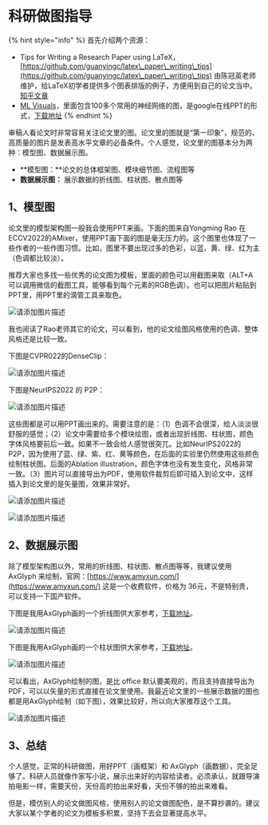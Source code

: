 # 科研做图指导

{% hint style="info" %}
首先介绍两个资源：

* Tips for Writing a Research Paper using LaTeX，[https://github.com/guanyingc/latex\_paper\_writing\_tips](https://github.com/guanyingc/latex\_paper\_writing\_tips) 由陈冠英老师维护，给LaTeX初学者提供多个图表排版的例子，方便用到自己的论文当中。[知乎文章](https://zhuanlan.zhihu.com/p/435701387)
* [ML Visuals](https://github.com/dair-ai/ml-visuals)，里面包含100多个常用的神经网络的图，是google在线PPT的形式，[下载地址](https://docs.google.com/presentation/d/11mR1nkIR9fbHegFkcFq8z9oDQ5sjv8E3JJp1LfLGKuk/edit?usp=sharing)
{% endhint %}

审稿人看论文时非常容易关注论文里的图。论文里的图就是“第一印象”，规范的、高质量的图片是发表高水平文章的必备条件。个人感觉，论文里的图基本分为两种：模型图、数据展示图。

* **模型图：**论文的总体框架图、模块细节图、流程图等
* **数据展示图：** 展示数据的折线图、柱状图、散点图等



## 1、模型图

论文里的模型架构图一般我会使用PPT来画。下面的图来自Yongming Rao 在 ECCV2022的AMixer，使用PPT画下面的图是毫无压力的。这个图里也体现了一些作者的一些作图习惯。比如，图里不要出现过多的色彩，以蓝、黄、绿、红为主（色调都比较淡）。

推荐大家也多找一些优秀的论文图为模板，里面的颜色可以用截图来取（ALT+A可以调用微信的截图工具，能够看到每个元素的RGB色调）。也可以把图片粘贴到PPT里，用PPT里的滴管工具来取色。

![请添加图片描述](https://img-blog.csdnimg.cn/af0ce060785a407fbb95e6dccec80986.png)

我也阅读了Rao老师其它的论文，可以看到，他的论文绘图风格使用的色调、整体风格还是比较一致。

下图是CVPR022的DenseClip：

![请添加图片描述](https://img-blog.csdnimg.cn/6884a28e3f594ec3893774b6ed9b428d.png)

下图是NeurIPS2022 的 P2P：

![请添加图片描述](https://img-blog.csdnimg.cn/ba2c9a13811b42b4b8233a06818cfb45.png)

这些图都是可以用PPT画出来的。需要注意的是：（1）色调不会很深，给人淡淡很舒服的感觉；（2）论文中需要给多个模块绘图，或者出现折线图、柱状图，颜色字体风格要前后一致。如果不一致会给人感觉很突兀。比如NeurIPS2022的P2P，因为使用了蓝、绿、紫、红、黄等颜色，在后面的实验里仍然使用这些颜色绘制柱状图。后面的Ablation illustration，颜色字体也没有发生变化，风格非常一致。（3）图片可以直接导出为PDF，使用软件裁剪后即可插入到论文中，这样插入到论文里的是矢量图，效果非常好。

![请添加图片描述](https://img-blog.csdnimg.cn/7d5425cc751b467c9463304e7bfb4ea9.png)

![请添加图片描述](https://img-blog.csdnimg.cn/a9007d0ebfa34091b2cc3dc0417200a3.png)



## 2、数据展示图

除了模型架构图以外，常用的折线图、柱状图、散点图等等，我建议使用 AxGlyph 来绘制，官网：[https://www.amyxun.com/](https://www.amyxun.com/) 这是一个收费软件，价格为 36元，不是特别贵，可以支持一下国产软件。

下图是我用AxGlyph画的一个折线图供大家参考，[下载地址](https://gaopursuit.oss-cn-beijing.aliyuncs.com/2023/demo\_line.agx)。

![请添加图片描述](https://img-blog.csdnimg.cn/d09ddb509dc54107a046f59330aa8a00.png)

下图是我用AxGlyph画的一个柱状图供大家参考，[下载地址](https://gaopursuit.oss-cn-beijing.aliyuncs.com/2023/demo\_histo.agx)。

![请添加图片描述](https://img-blog.csdnimg.cn/38f6d52fa34d4b4887372c945dca2a5b.png)

可以看出，AxGlyph绘制的图，是比 office 默认要美观的，而且支持直接导出为PDF，可以以矢量的形式直接在论文里使用。我最近论文里的一些展示数据的图也都是用AxGlyph绘制（如下图），效果比较好，所以向大家推荐这个工具。

![请添加图片描述](https://img-blog.csdnimg.cn/d3c92c46cab040ac9d1103f0d4d23877.png)



## 3、总结

个人感觉，正常的科研做图，用好PPT（画框架）和 AxGlyph（画数据），完全足够了。科研人员就像作家写小说，展示出来好的内容给读者。必须承认，就跟导演拍电影一样，需要天份，天份高的拍出来好看，天份不够的拍出来难看。

但是，模仿别人的论文做图风格，使用别人的论文做图配色，是不算抄袭的。建议大家以某个学者的论文为模板多积累，坚持下去会显著提高水平。
